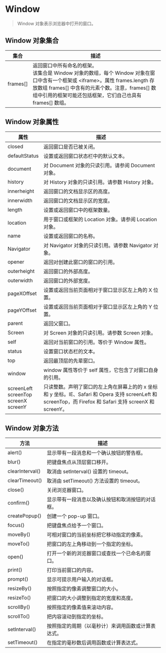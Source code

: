 # Window

> Window 对象表示浏览器中打开的窗口。

## Window 对象集合

| 集合     | 描述                                                                                                                                                                                                                                              |
| -------- | ------------------------------------------------------------------------------------------------------------------------------------------------------------------------------------------------------------------------------------------------- |
| frames[] | 返回窗口中所有命名的框架。<br/>该集合是 Window 对象的数组，每个 Window 对象在窗口中含有一个框架或 \<iframe>。属性 frames.length 存放数组 frames[] 中含有的元素个数。注意，frames[] 数组中引用的框架可能还包括框架，它们自己也具有 frames[] 数组。 |

## Window 对象属性

| 属性                                             | 描述                                                                                                                                                       |
| ------------------------------------------------ | ---------------------------------------------------------------------------------------------------------------------------------------------------------- |
| closed                                           | 返回窗口是否已被关闭。                                                                                                                                     |
| defaultStatus                                    | 设置或返回窗口状态栏中的默认文本。                                                                                                                         |
| document                                         | 对 Document 对象的只读引用。请参阅 Document 对象。                                                                                                         |
| history                                          | 对 History 对象的只读引用。请参数 History 对象。                                                                                                           |
| innerheight                                      | 返回窗口的文档显示区的高度。                                                                                                                               |
| innerwidth                                       | 返回窗口的文档显示区的宽度。                                                                                                                               |
| length                                           | 设置或返回窗口中的框架数量。                                                                                                                               |
| location                                         | 用于窗口或框架的 Location 对象。请参阅 Location 对象。                                                                                                     |
| name                                             | 设置或返回窗口的名称。                                                                                                                                     |
| Navigator                                        | 对 Navigator 对象的只读引用。请参数 Navigator 对象。                                                                                                       |
| opener                                           | 返回对创建此窗口的窗口的引用。                                                                                                                             |
| outerheight                                      | 返回窗口的外部高度。                                                                                                                                       |
| outerwidth                                       | 返回窗口的外部宽度。                                                                                                                                       |
| pageXOffset                                      | 设置或返回当前页面相对于窗口显示区左上角的 X 位置。                                                                                                        |
| pageYOffset                                      | 设置或返回当前页面相对于窗口显示区左上角的 Y 位置。                                                                                                        |
| parent                                           | 返回父窗口。                                                                                                                                               |
| Screen                                           | 对 Screen 对象的只读引用。请参数 Screen 对象。                                                                                                             |
| self                                             | 返回对当前窗口的引用。等价于 Window 属性。                                                                                                                 |
| status                                           | 设置窗口状态栏的文本。                                                                                                                                     |
| top                                              | 返回最顶层的先辈窗口。                                                                                                                                     |
| window                                           | window 属性等价于 self 属性，它包含了对窗口自身的引用。                                                                                                    |
| screenLeft<br/>screenTop<br/>screenX<br/>screenY | 只读整数。声明了窗口的左上角在屏幕上的的 x 坐标和 y 坐标。IE、Safari 和 Opera 支持 screenLeft 和 screenTop，而 Firefox 和 Safari 支持 screenX 和 screenY。 |

## Window 对象方法

| 方法            | 描述                                               |
| --------------- | -------------------------------------------------- |
| alert()         | 显示带有一段消息和一个确认按钮的警告框。           |
| blur()          | 把键盘焦点从顶层窗口移开。                         |
| clearInterval() | 取消由 setInterval() 设置的 timeout。              |
| clearTimeout()  | 取消由 setTimeout() 方法设置的 timeout。           |
| close()         | 关闭浏览器窗口。                                   |
| confirm()       | 显示带有一段消息以及确认按钮和取消按钮的对话框。   |
| createPopup()   | 创建一个 pop-up 窗口。                             |
| focus()         | 把键盘焦点给予一个窗口。                           |
| moveBy()        | 可相对窗口的当前坐标把它移动指定的像素。           |
| moveTo()        | 把窗口的左上角移动到一个指定的坐标。               |
| open()          | 打开一个新的浏览器窗口或查找一个已命名的窗口。     |
| print()         | 打印当前窗口的内容。                               |
| prompt()        | 显示可提示用户输入的对话框。                       |
| resizeBy()      | 按照指定的像素调整窗口的大小。                     |
| resizeTo()      | 把窗口的大小调整到指定的宽度和高度。               |
| scrollBy()      | 按照指定的像素值来滚动内容。                       |
| scrollTo()      | 把内容滚动到指定的坐标。                           |
| setInterval()   | 按照指定的周期（以毫秒计）来调用函数或计算表达式。 |
| setTimeout()    | 在指定的毫秒数后调用函数或计算表达式。             |
